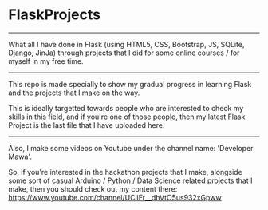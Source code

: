# FlaskProjects
------------------------------
What all I have done in Flask (using HTML5, CSS, Bootstrap, JS, SQLite, Django, JinJa) 
through projects that I did for some online courses / for myself in my free time.

------------------------------
This repo is made specially to show my gradual progress in learning Flask and
the projects that I make on the way. 

This is ideally targetted towards people who are interested to check my skills in this field,
and if you're one of those people, then my latest Flask Project is the last file that I have uploaded here.

------------------------------
Also, I make some videos on Youtube under the channel name: 'Developer Mawa'. 

So, if you're interested in the hackathon projects that I make, 
alongside some sort of casual Arduino / Python / Data Science related projects that I make,
then you should check out my content there:
https://www.youtube.com/channel/UCiiFr__dhVtO5us932xGpww
